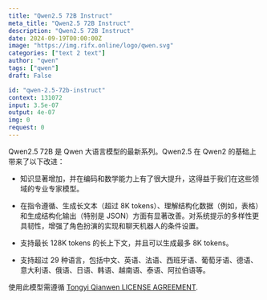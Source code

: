 ```yaml
---
title: "Qwen2.5 72B Instruct"
meta_title: "Qwen2.5 72B Instruct"
description: "Qwen2.5 72B Instruct"
date: 2024-09-19T00:00:00Z
image: "https://img.rifx.online/logo/qwen.svg"
categories: ["text 2 text"]
author: "qwen"
tags: ["qwen"]
draft: False

id: "qwen-2.5-72b-instruct"
context: 131072
input: 3.5e-07
output: 4e-07
img: 0
request: 0
---
```


Qwen2.5 72B 是 Qwen 大语言模型的最新系列。Qwen2.5 在 Qwen2 的基础上带来了以下改进：

- 知识显著增加，并在编码和数学能力上有了很大提升，这得益于我们在这些领域的专业专家模型。

- 在指令遵循、生成长文本（超过 8K tokens）、理解结构化数据（例如，表格）和生成结构化输出（特别是 JSON）方面有显著改善。对系统提示的多样性更具韧性，增强了角色扮演的实现和聊天机器人的条件设置。

- 支持最长 128K tokens 的长上下文，并且可以生成最多 8K tokens。

- 支持超过 29 种语言，包括中文、英语、法语、西班牙语、葡萄牙语、德语、意大利语、俄语、日语、韩语、越南语、泰语、阿拉伯语等。

使用此模型需遵循 [Tongyi Qianwen LICENSE AGREEMENT](https://huggingface.co/Qwen/Qwen1.5-110B-Chat/blob/main/LICENSE).

